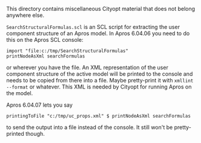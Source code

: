 This directory contains miscellaneous Cityopt material that does not belong
anywhere else.

`SearchStructuralFormulas.scl` is an SCL script for extracting the
user component structure of an Apros model.  In Apros 6.04.06 you need to
do this on the Apros SCL console:

    import "file:c:/tmp/SearchStructuralFormulas"
    printNodeAsXml searchFormulas

or wherever you have the file.  An XML representation of the user component
structure of the active model will be printed to the console and needs to be
copied from there into a file.  Maybe pretty-print it with `xmllint --format`
or whatever.  This XML is needed by Cityopt for running Apros on the model.

Apros 6.04.07 lets you say

    printingToFile "c:/tmp/uc_props.xml" $ printNodeAsXml searchFormulas

to send the output into a file instead of the console.  It still won't
be pretty-printed though.
